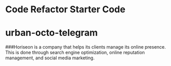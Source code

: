# Code Refactor Starter Code
# urban-octo-telegram
###Horiseon is a company that helps its clients manage its online presence. This is done through search engine optimization, online reputation management, and social media marketing. 